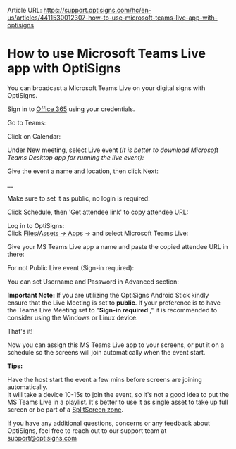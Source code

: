 Article URL: https://support.optisigns.com/hc/en-us/articles/4411530012307-how-to-use-microsoft-teams-live-app-with-optisigns

# How to use Microsoft Teams Live app with OptiSigns

You can broadcast a Microsoft Teams Live on your digital signs with OptiSigns.

Sign in to [Office 365](https://www.office.com/) using your credentials.

Go to Teams:

Click on Calendar:

Under New meeting, select Live event (_It is better to download Microsoft
Teams Desktop app for running the live event):_

Give the event a name and location, then click Next:

__

Make sure to set it as public, no login is required:

Click Schedule, then 'Get attendee link' to copy attendee URL:

Log in to OptiSigns:  
Click [Files/Assets -> Apps](https://app.optisigns.com/app/assetManagement) ->
and select Microsoft Teams Live:

Give your MS Teams Live app a name and paste the copied attendee URL in there:

For not Public Live event (Sign-in required):

You can set Username and Password in Advanced section:

**Important Note:** If you are utilizing the OptiSigns Android Stick kindly
ensure that the Live Meeting is set to **public**. If your preference is to
have the Teams Live Meeting set to "**Sign-in required** ," it is recommended
to consider using the Windows or Linux device.

That's it!

Now you can assign this MS Teams Live app to your screens, or put it on a
schedule so the screens will join automatically when the event start.

**Tips:**

Have the host start the event a few mins before screens are joining
automatically.  
It will take a device 10-15s to join the event, so it's not a good idea to put
the MS Teams Live in a playlist. It's better to use it as single asset to take
up full screen or be part of a [SplitScreen
zone](https://support.optisigns.com/hc/en-us/articles/360026559573).

If you have any additional questions, concerns or any feedback about
OptiSigns, feel free to reach out to our support team at
[support@optisigns.com](mailto:support@optisigns.com)

